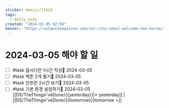 ```yaml
---
sticker: emoji//1f624
tags:
  - daily_note
created: "2024-03-05 02:59"
banner: "https://outpostmagazine.com/sin-city-seoul-welcome-new-korea/seoul-skyline-photo/"
---
```


# 2024-03-05 해야 할 일

- [ ] #task 옵시디언 1시간 작성📅 2024-03-05
- [ ] #task 백준 2개 풀기📅 2024-03-05
- [ ] #task 인프런 2시간 보기📅 2024-03-05
- [ ] #task 기본 환경 설정하기📅 2024-03-05 
[[DS/TheThingsi'veDone/{{yesterday}}|< yesterday]] | [[DS/TheThingsi'veDone/{{tomorrow}}|tomorrow >]]